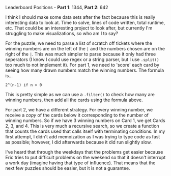 Leaderboard Positions - **Part 1**: 1344, **Part 2**: 642

I think I should make some data sets after the fact because this is really interesting data to look at. Time to solve, lines of code written, total runtime, etc. That could be an interesting project to look after, but currently I'm struggling to make visualizations, so who am I to say?

For the puzzle, we need to parse a list of scratch off tickets where the winning numbers are on the left of the `|` and the numbers chosen are on the right of the `|`. This was much simpler to parse because it only had three seperators (I know I could use regex or a string parser, but I use `.split()` too much to not implement it). For part 1, we need to 'score' each card by seeing how many drawn numbers match the winning numbers. The formula is...

`2^(n-1) if n > 0`

This is pretty simple as we can use a `.filter()` to check how many are winning numbers, then add all the cards using the formula above.

For part 2, we have a different strategy. For every winning number, we receive a *copy* of the cards below it corresponding to the number of winning numbers. So if we have 3 winning numbers on Card 1, we get Cards 2, 3, and 4. This is very much a recursive search, so we create a function that counts the cards used that calls itself with terminating conditions. In my first attempt, I didn't add memoization as I was trying to type code as fast as possible; however, I did afterwards because it did run slightly slow.

I've heard that through the weekdays that the problems get easier because Eric tries to put difficult problems on the weekend so that it doesn't interrupt a work day (imagine having that type of influence). That means that the next few puzzles should be easier, but it is not a guarantee.   